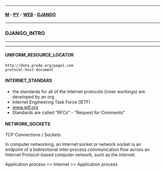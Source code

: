 
---

#### [M](https://github.com/ttltrk/TTT/blob/master/menu.md) - [PY](https://github.com/ttltrk/TTT/blob/master/PY/PY.md) - [WEB](https://github.com/ttltrk/TTT/blob/master/PY/WEB/WEB.md) - [DJANGO](https://github.com/ttltrk/TTT/blob/master/PY/WEB/DJANGO/DJANGO.md)

---

### DJANGO_INTRO

---

---

#### UNIFORM_RESOURCE_LOCATOR

```
http://data.pre4e.org/page1.com
protocol-host-document
```

#### INTERNET_STANDARS

- the standards for all of the Internet protocols (inner workings) are developed by an org
- Internet Engineering Task Force (IETF)
- www.ietf.org
- Standards are called "RFCs" - "Request for Comments"

#### NETWORK_SOCKETS

TCP Connections / Sockets

In computer networking, an Internet socket or network socket is an endpoint of a bidirectional
inter-process communication flow across an Internet Protocol-based computer network, such as
the internet.

Application process << Internet >> Application process 
